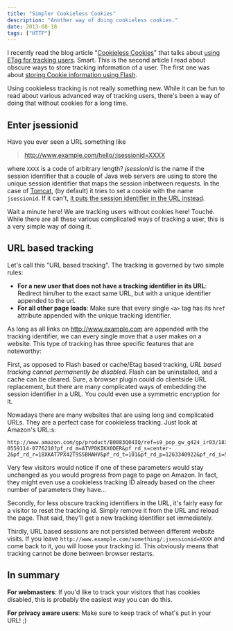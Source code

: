 ```yaml
---
title: "Simpler Cookieless Cookies"
description: "Another way of doing cookieless cookies."
date: 2013-08-18
tags: ["HTTP"]
---
```

I recently read the blog article "[Cookieless
Cookies](http://lucb1e.com/rp/cookielesscookies/)" that talks about
[using ETag for tracking
users](https://en.wikipedia.org/wiki/HTTP_ETag#Tracking_using_ETags).
Smart. This is the second article I read about obscure ways to store
tracking information of a user. The first one was about [storing Cookie
information using Flash](https://epic.org/privacy/cookies/flash.html).

Using cookieless tracking is not really something new. While it can be
fun to read about various advanced way of tracking users, there's been a
way of doing that without cookies for a long time.

Enter jsessionid
----------------

Have you ever seen a URL something like

> <http://www.example.com/hello/;jsessionid=XXXX>

where `XXXX` is a code of arbitrary length? *jsessionid* is the name if
the session identifier that a couple of Java web servers are using to
store the unique session identifier that maps the session inbetween
requests. In the case of [Tomcat](https://tomcat.apache.org/), (by
default) it tries to set a cookie with the name `jsessionid`. If it
can't, [it puts the session identifier in the URL
instead](http://fralef.me/tomcat-disable-jsessionid-in-url.html).

Wait a minute here! We are tracking users without cookies here! Touché.
While there are all these various complicated ways of tracking a user,
this is a very simple way of doing it.

URL based tracking
------------------

Let's call this "URL based tracking". The tracking is governed by two
simple rules:

-   **For a new user that does not have a tracking identifier in its
    URL**: Redirect him/her to the exact same URL, but with a unique
    identifier appended to the url.
-   **For all other page loads**: Make sure that every single `<a>` tag
    has its `href` attribute appended with the unique
    tracking identifier.

As long as all links on <http://www.example.com> are appended with the
tracking identifier, we can every single move that a user makes on a
website. This type of tracking has three specific features that are
noteworthy:

First, as opposed to Flash based or cache/Etag based tracking, *URL
based tracking cannot permanently be disabled*. Flash can be
uninstalled, and a cache can be cleared. Sure, a browser plugin could do
clientside URL replacement, but there are many complicated ways of
embedding the session identifier in a URL. You could even use a
symmetric encryption for it.

Nowadays there are many websites that are using long and complicated
URLs. They are a perfect case for cookieless tracking. Just look at
Amazon's URL:s:

    http://www.amazon.com/gp/product/B0083Q04IQ/ref=s9_pop_gw_g424_ir03/183-0559114-0776210?pf_rd_m=ATVPDKIKX0DER&pf_rd_s=center-2&pf_rd_r=18XKAT7PX42T9S5BHAHV&pf_rd_t=101&pf_rd_p=1263340922&pf_rd_i=507846

Very few visitors would notice if one of these parameters would stay
unchanged as you would progress from page to page on Amazon. In fact,
they might even use a cookieless tracking ID already based on the cheer
number of parameters they have...

Secondly, for less obscure tracking identifiers in the URL, it's fairly
easy for a visitor to reset the tracking id. Simply remove it from the
URL and reload the page. That said, they'll get a new tracking
identifier set immediately.

Thirdly, URL based sessions are not persisted between different website
visits. If you leave `http://www.example.com/something/;jsessionid=XXXX`
and come back to it, you will loose your tracking id. This obviously
means that tracking cannot be done between browser restarts.

In summary
----------

**For webmasters**: If you'd like to track your visitors that has
cookies disabled, this is probably the easiest way you can do this.

**For privacy aware users**: Make sure to keep track of what's put in
your URL! ;)

